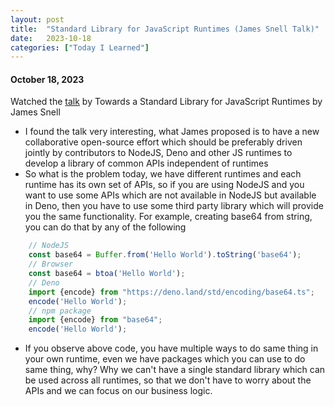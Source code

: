 ```yaml
---
layout: post
title:  "Standard Library for JavaScript Runtimes (James Snell Talk)"
date:   2023-10-18
categories: ["Today I Learned"]
---
```

#### October 18, 2023

Watched the [talk](https://portal.gitnation.org/contents/towards-a-standard-library-for-javascript-runtimes) by Towards a Standard Library for JavaScript Runtimes by James Snell

- I found the talk very interesting, what James proposed is to have a new collaborative open-source effort which should be preferably driven jointly by contributors to NodeJS, Deno and other JS runtimes to develop a library of common APIs independent of runtimes
-  So what is the problem today, we have different runtimes and each runtime has its own set of APIs, so if you are using NodeJS and you want to use some APIs which are not available in NodeJS but available in Deno, then you have to use some third party library which will provide you the same functionality. For example, creating base64 from string, you can do that by any of the following
``` javascript
	// NodeJS
    const base64 = Buffer.from('Hello World').toString('base64');
    // Browser
    const base64 = btoa('Hello World');
    // Deno
    import {encode} from "https://deno.land/std/encoding/base64.ts";
    encode('Hello World');
    // npm package
    import {encode} from "base64";
    encode('Hello World');
```
- If you observe above code, you have multiple ways to do same thing in your own runtime, even we have packages which you can use to do same thing, why? Why we can't have a single standard library which can be used across all runtimes, so that we don't have to worry about the APIs and we can focus on our business logic.
